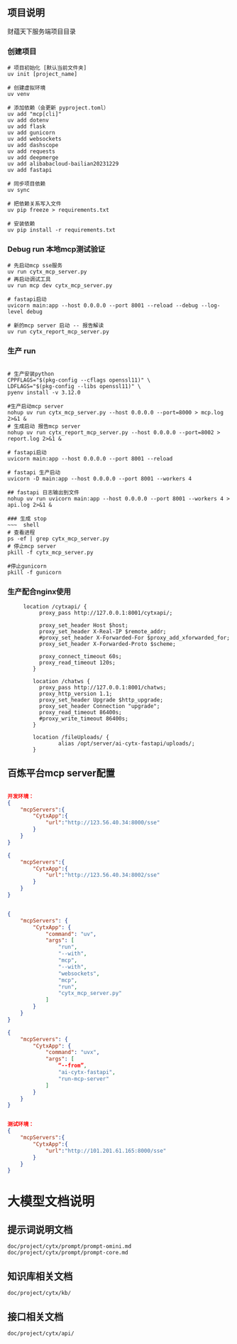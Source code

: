 
## 项目说明
财蕴天下服务端项目目录

### 创建项目
~~~ shell
# 项目初始化 [默认当前文件夹] 
uv init [project_name] 
~~~

~~~ shell
# 创建虚拟环境 
uv venv
~~~

~~~ shell
# 添加依赖（会更新 pyproject.toml） 
uv add "mcp[cli]"
uv add dotenv
uv add flask
uv add gunicorn
uv add websockets
uv add dashscope
uv add requests
uv add deepmerge
uv add alibabacloud-bailian20231229
uv add fastapi
~~~

~~~ shell
# 同步项目依赖 
uv sync

# 把依赖关系写入文件
uv pip freeze > requirements.txt

# 安装依赖
uv pip install -r requirements.txt
~~~



### Debug run 本地mcp测试验证
~~~ shell
# 先启动mcp sse服务
uv run cytx_mcp_server.py
# 再启动调试工具
uv run mcp dev cytx_mcp_server.py

# fastapi启动
uvicorn main:app --host 0.0.0.0 --port 8001 --reload --debug --log-level debug

# 新的mcp server 启动 -- 报告解读
uv run cytx_report_mcp_server.py

~~~
### 生产 run
~~~ shell

# 生产安装python
CPPFLAGS="$(pkg-config --cflags openssl11)" \
LDFLAGS="$(pkg-config --libs openssl11)" \
pyenv install -v 3.12.0

#生产启动mcp server
nohup uv run cytx_mcp_server.py --host 0.0.0.0 --port=8000 > mcp.log 2>&1 &
# 生成启动 报告mcp server
nohup uv run cytx_report_mcp_server.py --host 0.0.0.0 --port=8002 > report.log 2>&1 &

# fastapi启动
uvicorn main:app --host 0.0.0.0 --port 8001 --reload

# fastapi 生产启动
uvicorn -D main:app --host 0.0.0.0 --port 8001 --workers 4

## fastapi 日志输出到文件
nohup uv run uvicorn main:app --host 0.0.0.0 --port 8001 --workers 4 > api.log 2>&1 &

### 生成 stop
~~~  shell
# 查看进程
ps -ef | grep cytx_mcp_server.py
# 停止mcp server
pkill -f cytx_mcp_server.py

#停止gunicorn
pkill -f gunicorn

~~~


### 生产配合nginx使用

~~~ nginx
     location /cytxapi/ {
          proxy_pass http://127.0.0.1:8001/cytxapi/;

          proxy_set_header Host $host;
          proxy_set_header X-Real-IP $remote_addr;
          #proxy_set_header X-Forwarded-For $proxy_add_xforwarded_for;
          proxy_set_header X-Forwarded-Proto $scheme;

          proxy_connect_timeout 60s;
          proxy_read_timeout 120s;
        }

        location /chatws {
          proxy_pass http://127.0.0.1:8001/chatws;
          proxy_http_version 1.1;
          proxy_set_header Upgrade $http_upgrade;
          proxy_set_header Connection "upgrade";
          proxy_read_timeout 86400s;
          #proxy_write_timeout 86400s;
        }
        
        location /fileUploads/ {
                alias /opt/server/ai-cytx-fastapi/uploads/;
        }
~~~




## 百炼平台mcp server配置

~~~ json

开发环境：
{
    "mcpServers":{
        "CytxApp":{
            "url":"http://123.56.40.34:8000/sse"
        }
    }
}

{
    "mcpServers":{
        "CytxApp":{
            "url":"http://123.56.40.34:8002/sse"
        }
    }
}


{
    "mcpServers": {
        "CytxApp": {
            "command": "uv",
            "args": [
                "run",
                "--with",
                "mcp",
                "--with",
                "websockets",
                "mcp",
                "run",
                "cytx_mcp_server.py"
            ]
        }
    }
}

{
    "mcpServers": {
        "CytxApp": {
            "command": "uvx",
            "args": [
                “--from”,
                "ai-cytx-fastapi",
                "run-mcp-server"
            ]
        }
    }
}


测试环境：
{
    "mcpServers":{
        "CytxApp":{
            "url":"http://101.201.61.165:8000/sse"
        }
    }
}
~~~



# 大模型文档说明

## 提示词说明文档
    doc/project/cytx/prompt/prompt-omini.md
    doc/project/cytx/prompt/prompt-core.md

## 知识库相关文档
    doc/project/cytx/kb/

## 接口相关文档
    doc/project/cytx/api/
















